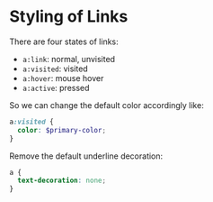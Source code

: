 # Styling of Links

There are four states of links:

* `a:link`: normal, unvisited
* `a:visited`: visited
* `a:hover`: mouse hover
* `a:active`: pressed

So we can change the default color accordingly like:

```scss
a:visited {
  color: $primary-color;
}
```

Remove the default underline decoration:

```css
a {
  text-decoration: none;
}
```
